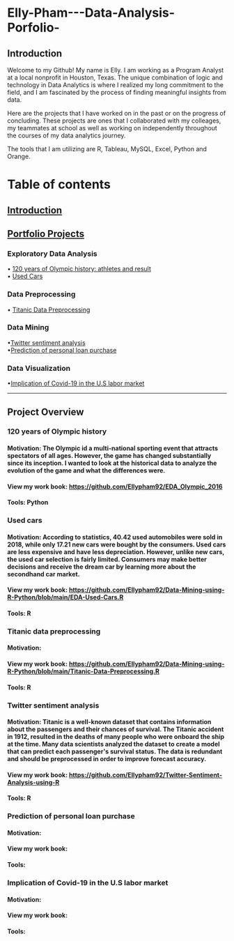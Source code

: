 # Elly-Pham---Data-Analysis-Porfolio-

## Introduction 
Welcome to my Github! My name is Elly. I am working as a Program Analyst at a local nonprofit in Houston, Texas. The unique combination of logic and technology in Data Analytics is where I realized my long commitment to the field, and I am fascinated by the process of finding meaningful insights from data. 

Here are the projects that I have worked on in the past or on the progress of concluding. These projects are ones that I collaborated with my colleages, my teammates at school as well as working on independently throughout the courses of my data analytics journey. 

The tools that I am utilizing are R, Tableau, MySQL, Excel, Python and Orange. 
     
# Table of contents     
 ## [Introduction](#Introduction) <br/>
 ## [Portfolio Projects](#Portfolio-Projects) <br/>
   ### Exploratory Data Analysis
   • [120 years of Olympic history: athletes and result](#120-years-of-Olympic-history) <br/>
   • [Used Cars](#Used-cars) <br/>
   ### Data Preprocessing
   • [Titanic Data Preprocessing](#Titanic-data-preprocessing)
   ### Data Mining
   •[Twitter sentiment analysis](#Twitter-sentiment-analysis) <br/>
   •[Prediction of personal loan purchase](#Prediction-of-personal-loan-purchase)<br/>
   ### Data Visualization
   •[Implication of Covid-19 in the U.S labor market](#Implication-of-Covid-19-in-the-U.S-labor-market) <br/>
   
----
## Project Overview

 ### 120 years of Olympic history
  #### Motivation: The Olympic id a multi-national sporting event that attracts spectators of all ages. However, the game has changed substantially since its inception. I wanted to look at the historical data to analyze the evolution of the game and what the differences were.
  #### View my work book: https://github.com/Ellypham92/EDA_Olympic_2016
  #### Tools: Python 

### Used cars 
  #### Motivation: According to statistics, 40.42 used automobiles were sold in 2018, while only 17.21 new cars were bought by the consumers. Used cars are less expensive and have less depreciation. However, unlike new cars, the used car selection is fairly limited. Consumers may make better decisions and receive the dream car by learning more about the secondhand car market.
  #### View my work book: https://github.com/Ellypham92/Data-Mining-using-R-Python/blob/main/EDA-Used-Cars.R
  #### Tools: R

### Titanic data preprocessing
 #### Motivation: 
 #### View my work book: https://github.com/Ellypham92/Data-Mining-using-R-Python/blob/main/Titanic-Data-Preprocessing.R
 #### Tools: R
 
 ### Twitter sentiment analysis
  #### Motivation: Titanic is a well-known dataset that contains information about the passengers and their chances of survival. The Titanic accident in 1912, resulted in the deaths of many people who were onboard the ship at the time. Many data scientists analyzed the dataset to create a model that can predict each passenger's survival status. The data is redundant and should be preprocessed in order to improve forecast accuracy.
  #### View my work book: https://github.com/Ellypham92/Twitter-Sentiment-Analysis-using-R
  #### Tools: R

 ### Prediction of personal loan purchase 
  #### Motivation:  
  #### View my work book: 
  #### Tools: 
  
### Implication of Covid-19 in the U.S labor market
  #### Motivation:  
  #### View my work book: 
  #### Tools: 

